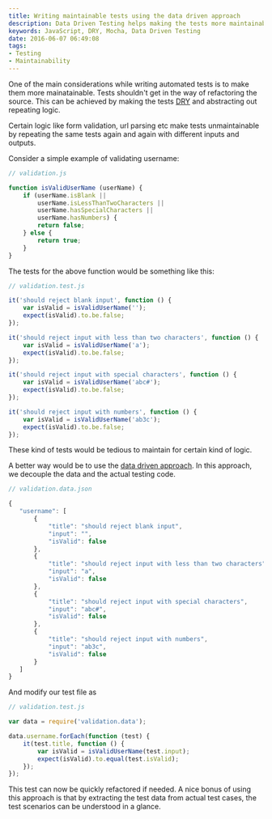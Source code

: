 ```yaml
---
title: Writing maintainable tests using the data driven approach
description: Data Driven Testing helps making the tests more maintainable and readable
keywords: JavaScript, DRY, Mocha, Data Driven Testing
date: 2016-06-07 06:49:08
tags:
- Testing
- Maintainability
---
```


One of the main considerations while writing automated tests is to make them more mainatainable. Tests shouldn't get in the way of refactoring the source. This can be achieved by making the tests [DRY](https://en.wikipedia.org/wiki/Don%27t_repeat_yourself) and abstracting out repeating logic.

Certain logic like form validation, url parsing etc make tests unmaintainable by repeating the same tests again and again with different inputs and outputs.

Consider a simple example of validating username:

```javascript
// validation.js

function isValidUserName (userName) {
	if (userName.isBlank ||
		userName.isLessThanTwoCharacters ||
		userName.hasSpecialCharacters ||
		userName.hasNumbers) {
		return false;
	} else {
		return true;
	}
}

```

The tests for the above function would be something like this:

```javascript
// validation.test.js

it('should reject blank input', function () {
	var isValid = isValidUserName('');
	expect(isValid).to.be.false;
});

it('should reject input with less than two characters', function () {
	var isValid = isValidUserName('a');
	expect(isValid).to.be.false;
});

it('should reject input with special characters', function () {
	var isValid = isValidUserName('abc#');
	expect(isValid).to.be.false;
});

it('should reject input with numbers', function () {
	var isValid = isValidUserName('ab3c');
	expect(isValid).to.be.false;
});

```

These kind of tests would be tedious to maintain for certain kind of logic.

A better way would be to use the [data driven approach](https://en.wikipedia.org/wiki/Data-driven_testing). In this approach, we decouple the data and the actual testing code.

 ```javascript
 // validation.data.json

 {
 	"username": [
 		{
 			"title": "should reject blank input",
 			"input": "",
 			"isValid": false
 		},
 		{
 			"title": "should reject input with less than two characters",
 			"input": "a",
 			"isValid": false
 		},
 		{
 			"title": "should reject input with special characters",
 			"input": "abc#",
 			"isValid": false
 		},
 		{
 			"title": "should reject input with numbers",
 			"input": "ab3c",
 			"isValid": false
 		}
 	]
 }
 ```
And modify our test file as

```javascript
// validation.test.js

var data = require('validation.data');

data.username.forEach(function (test) {
	it(test.title, function () {
		var isValid = isValidUserName(test.input);
		expect(isValid).to.equal(test.isValid);
	});
});

```

This test can now be quickly refactored if needed. A nice bonus of using this approach is that by extracting the test data from actual test cases, the test scenarios can be understood in a glance.
